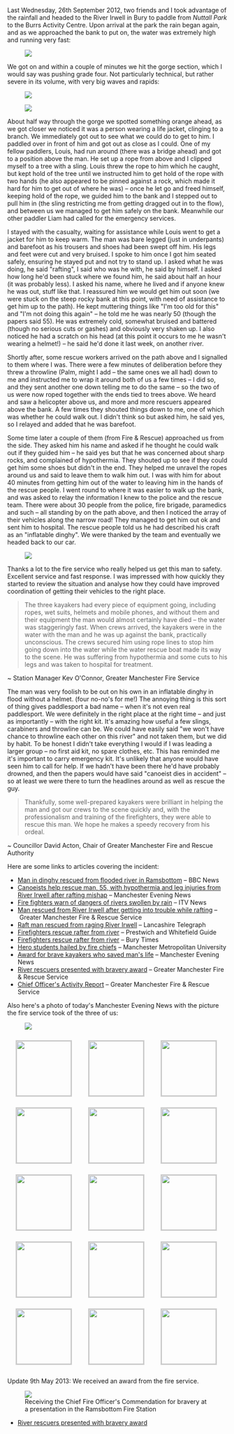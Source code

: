 Last Wednesday, 26th September 2012, two friends and I took advantage of the rainfall and headed to
the River Irwell in Bury to paddle from *Nuttall Park* to the Burrs Activity Centre. Upon arrival at
the park the rain began again, and as we approached the bank to put on, the water was extremely high
and running very fast:

<figure class="wp-block-image">
<img src="images/DSCF1012.jpg" />
</figure>

We got on and within a couple of minutes we hit the gorge section, which I would say was pushing
grade four. Not particularly technical, but rather severe in its volume, with very big waves and
rapids:

<figure class="wp-block-image">
<img src="images/DSCF1015.jpg" />
</figure>

<figure class="wp-block-image">
<img src="images/DSCF1016.jpg" />
</figure>

About half way through the gorge we spotted something orange ahead, as we got closer we noticed it
was a person wearing a life jacket, clinging to a branch. We immediately got out to see what we
could do to get to him. I paddled over in front of him and got out as close as I could. One of my
fellow paddlers, Louis, had run around (there was a bridge ahead) and got to a position above the
man. He set up a rope from above and I clipped myself to a tree with a sling. Louis threw the rope
to him which he caught, but kept hold of the tree until we instructed him to get hold of the rope
with two hands (he also appeared to be pinned against a rock, which made it hard for him to get out
of where he was) – once he let go and freed himself, keeping hold of the rope, we guided him to the
bank and I stepped out to pull him in (the sling restricting me from getting dragged out in to the
flow), and between us we managed to get him safely on the bank. Meanwhile our other paddler Liam had
called for the emergency services.

I stayed with the casualty, waiting for assistance while Louis
went to get a jacket for him to keep warm. The man was bare legged (just in underpants) and barefoot
as his trousers and shoes had been swept off him. His legs and feet were cut and very bruised. I
spoke to him once I got him seated safely, ensuring he stayed put and not try to stand up. I asked
what he was doing, he said "rafting", I said who was he with, he said by himself. I asked how long
he'd been stuck where we found him, he said about half an hour (it was probably less). I asked his
name, where he lived and if anyone knew he was out, stuff like that. I reassured him we would get
him out soon (we were stuck on the steep rocky bank at this point, with need of assistance to get
him up to the path). He kept muttering things like "I'm too old for this" and "I'm not doing this
again" – he told me he was nearly 50 (though the papers said 55). He was extremely cold, somewhat
bruised and battered (though no serious cuts or gashes) and obviously very shaken up. I also noticed
he had a scratch on his head (at this point it occurs to me he wasn't wearing a helmet!) – he said
he'd done it last week, on another river.

Shortly after, some rescue workers arrived on the path
above and I signalled to them where I was. There were a few minutes of deliberation before they
threw a throwline (Palm, might I add – the same ones we all had) down to me and instructed me to
wrap it around both of us a few times – I did so, and they sent another one down telling me to do
the same – so the two of us were now roped together with the ends tied to trees above. We heard and
saw a helicopter above us, and more and more rescuers appeared above the bank. A few times they
shouted things down to me, one of which was whether he could walk out. I didn't think so but asked
him, he said yes, so I relayed and added that he was barefoot.

Some time later a couple of them
(from Fire & Rescue) approached us from the side. They asked him his name and asked if he thought he
could walk out if they guided him – he said yes but that he was concerned about sharp rocks, and
complained of hypothermia. They shouted up to see if they could get him some shoes but didn't in the
end. They helped me unravel the ropes around us and said to leave them to walk him out. I was with
him for about 40 minutes from getting him out of the water to leaving him in the hands of the rescue
people. I went round to where it was easier to walk up the bank, and was asked to relay the
information I knew to the police and the rescue team. There were about 30 people from the police,
fire brigade, paramedics and such – all standing by on the path above, and then I noticed the array
of their vehicles along the narrow road! They managed to get him out ok and sent him to hospital.
The rescue people told us he had described his craft as an "inflatable dinghy". We were thanked by
the team and eventually we headed back to our car.

<figure class="wp-block-image">
<img src="images/DSCF1020.jpg" />
</figure>

Thanks a lot to the fire service who really helped us get this man to safety. Excellent service and
fast response. I was impressed with how quickly they started to review the situation and analyse how
they could have improved coordination of getting their vehicles to the right place.

> The three kayakers had every piece of equipment going, including ropes, wet suits, helmets and
> mobile phones, and without them and their equipment the man would almost certainly have died – the
> water was staggeringly fast. When crews arrived, the kayakers were in the water with the man and
> he was up against the bank, practically unconscious. The crews secured him using rope lines to
> stop him going down into the water while the water rescue boat made its way to the scene. He was
> suffering from hypothermia and some cuts to his legs and was taken to hospital for treatment.

~ Station Manager Kev O'Connor, Greater Manchester Fire Service

The man was very foolish to be out
on his own in an inflatable dinghy in flood without a helmet. (four no-no's for me!) The annoying
thing is this sort of thing gives paddlesport a bad name – when it's not even real paddlesport. We
were definitely in the right place at the right time – and just as importantly – with the right kit.
It's amazing how useful a few slings, carabiners and throwline can be. We could have easily said "we
won't have chance to throwline each other on this river" and not taken them, but we did by habit. To
be honest I didn't take everything I would if I was leading a larger group – no first aid kit, no
spare clothes, etc. This has reminded me it's important to carry emergency kit. It's unlikely that
anyone would have seen him to call for help. If we hadn't have been there he'd have probably
drowned, and then the papers would have said "canoeist dies in accident" – so at least we were there
to turn the headlines around as well as rescue the guy.

> Thankfully, some well-prepared kayakers were brilliant in helping the man and got our crews to the
> scene quickly and, with the professionalism and training of the firefighters, they were able to
> rescue this man. We hope he makes a speedy recovery from his ordeal.

~ Councillor David Acton, Chair of Greater Manchester Fire and Rescue Authority

Here are some links to articles covering the incident:

- [Man in dinghy rescued from flooded river in
  Ramsbottom](http://www.bbc.co.uk/news/uk-england-manchester-19735175) – BBC News
- [Canoeists help rescue man, 55, with hypothermia and leg injuries from River Irwell after rafting
  mishap](http://menmedia.co.uk/manchestereveningnews/news/s/1589763_canoeists-help-rescue-man-55-with-hypothermia-and-leg-injuries-from-river-irwell-after-rafting-mishap) – Manchester
  Evening News
- [Fire fighters warn of dangers of rivers swollen by
  rain](http://www.itv.com/news/granada/update/2012-09-26/fire-fighters-warn-of-dangers-of-rivers-swollen-by-rain/) – ITV
  News
- [Man rescued from River Irwell after getting into trouble while
  rafting](http://www.manchesterfire.gov.uk/updates/incidents/26september2012_man_rescued_from_irwell.aspx) – Greater
  Manchester Fire & Rescue Service
- [Raft man rescued from raging River
  Irwell](http://www.lancashiretelegraph.co.uk/news/9952316.Raft_man_rescued_from_raging_River_Irwell/) – Lancashire
  Telegraph
- [Firefighters rescue rafter from
  river](http://www.prestwichandwhitefieldguide.co.uk/news/burynews/9950735.Firefighters_rescue_rafter_from_river/) – Prestwich
  and Whitefield Guide
- [Firefighters rescue rafter from
  river](http://www.burytimes.co.uk/news/9950735.Firefighters_rescue_rafter_from_river/) – Bury
  Times
- [Hero students hailed by fire chiefs](http://www.mmu.ac.uk/news/news-items/1652/) – Manchester
  Metropolitan University
- [Award for brave kayakers who saved man's
  life](http://www.manchestereveningnews.co.uk/news/greater-manchester-news/award-brave-kayakers-who-saved-3414694)
  – Manchester Evening News
- [River rescuers presented with bravery
  award](http://www.manchesterfire.gov.uk/updates/news/09may2013_brave_river_rescue_commendation.aspx)
  – Greater Manchester Fire & Rescue Service
- [Chief Officer's Activity
  Report](http://authority.manchesterfire.gov.uk/Published/C00000121/M00000462/AI00002275/132050913CFOACTIVITYREPORTQ1201314Authority.pdf)
  – Greater Manchester Fire & Rescue Service

Also here's a photo of today's Manchester Evening News with the picture the fire service took of the
three of us:

<figure class="wp-block-image">
<img src="images/hero-966x1024.jpg" />
</figure>

<p>
<style type="text/css">
			#gallery-29 {
				margin: auto;
			}
			#gallery-29 .gallery-item {
				float: left;
				margin-top: 10px;
				text-align: center;
				width: 33%;
			}
			#gallery-29 img {
				border: 2px solid #cfcfcf;
			}
			#gallery-29 .gallery-caption {
				margin-left: 0;
			}
			/* see gallery_shortcode() in wp-includes/media.php */
		</style>
<div class="gallery galleryid-328 gallery-columns-3 gallery-size-thumbnail" id="gallery-29"><dl class="gallery-item">
<dt class="gallery-icon landscape">
<img alt="" class="attachment-thumbnail size-thumbnail" decoding="async" height="125" loading="lazy" src="images/DSCF1005-150x150.jpg" width="125"/>
</dt></dl><dl class="gallery-item">
<dt class="gallery-icon landscape">
<img alt="" class="attachment-thumbnail size-thumbnail" decoding="async" height="125" loading="lazy" src="images/DSCF1008-150x150.jpg" width="125"/>
</dt></dl><dl class="gallery-item">
<dt class="gallery-icon landscape">
<img alt="" class="attachment-thumbnail size-thumbnail" decoding="async" height="125" loading="lazy" src="images/DSCF1009-150x150.jpg" width="125"/>
</dt></dl><br style="clear: both"/><dl class="gallery-item">
<dt class="gallery-icon landscape">
<img alt="" class="attachment-thumbnail size-thumbnail" decoding="async" height="125" loading="lazy" src="images/DSCF1010-150x150.jpg" width="125"/>
</dt></dl><dl class="gallery-item">
<dt class="gallery-icon landscape">
<img alt="" class="attachment-thumbnail size-thumbnail" decoding="async" height="125" loading="lazy" src="images/DSCF1011-150x150.jpg" width="125"/>
</dt></dl><dl class="gallery-item">
<dt class="gallery-icon landscape">
<img alt="" class="attachment-thumbnail size-thumbnail" decoding="async" height="125" loading="lazy" src="images/DSCF1012-150x150.jpg" width="125"/>
</dt></dl><br style="clear: both"/><dl class="gallery-item">
<dt class="gallery-icon landscape">
<img alt="" class="attachment-thumbnail size-thumbnail" decoding="async" height="125" loading="lazy" src="images/DSCF1015-150x150.jpg" width="125"/>
</dt></dl><dl class="gallery-item">
<dt class="gallery-icon landscape">
<img alt="" class="attachment-thumbnail size-thumbnail" decoding="async" height="125" loading="lazy" src="images/DSCF1016-150x150.jpg" width="125"/>
</dt></dl><dl class="gallery-item">
<dt class="gallery-icon landscape">
<img alt="" class="attachment-thumbnail size-thumbnail" decoding="async" height="125" loading="lazy" src="images/DSCF1017-150x150.jpg" width="125"/>
</dt></dl><br style="clear: both"/><dl class="gallery-item">
<dt class="gallery-icon landscape">
<img alt="" class="attachment-thumbnail size-thumbnail" decoding="async" height="125" loading="lazy" src="images/DSCF1020-150x150.jpg" width="125"/>
</dt></dl><dl class="gallery-item">
<dt class="gallery-icon portrait">
<img alt="" class="attachment-thumbnail size-thumbnail" decoding="async" height="125" loading="lazy" src="images/emysi-150x150.jpg" width="125"/>
</dt></dl><dl class="gallery-item">
<dt class="gallery-icon landscape">
<img alt="" class="attachment-thumbnail size-thumbnail" decoding="async" height="125" loading="lazy" sizes="auto, (max-width: 125px) 100vw, 125px" src="images/ram_kayakers_smalljpg_497x350-125x125.jpg" width="125"/>
</dt></dl><br style="clear: both"/><dl class="gallery-item">
<dt class="gallery-icon landscape">
<img alt="" class="attachment-thumbnail size-thumbnail" decoding="async" height="125" loading="lazy" sizes="auto, (max-width: 125px) 100vw, 125px" src="images/DSCF1018.resized-125x125.jpg" width="125"/>
</dt></dl><dl class="gallery-item">
<dt class="gallery-icon landscape">
<img alt="" class="attachment-thumbnail size-thumbnail" decoding="async" height="125" loading="lazy" sizes="auto, (max-width: 125px) 100vw, 125px" src="images/DSCF3781.resized-125x125.jpg" width="125"/>
</dt></dl><dl class="gallery-item">
<dt class="gallery-icon landscape">
<img alt="" class="attachment-thumbnail size-thumbnail" decoding="async" height="125" loading="lazy" sizes="auto, (max-width: 125px) 100vw, 125px" src="images/DSCF3788.resized-125x125.jpg" width="125"/>
</dt></dl><br style="clear: both"/>
</div>
</p>

Update 9th May 2013: We received an award from the fire service.

<figure class="wp-block-image">
<img src="images/ram_kayakers_smalljpg_497x350.jpg" />
<figcaption>Receiving the Chief Fire Officer's Commendation for bravery at a presentation in the Ramsbottom Fire Station</figcaption>
</figure>

- [River rescuers presented with bravery
award](http://www.manchesterfire.gov.uk/updates/news/09may2013_brave_river_rescue_commendation.aspx)
